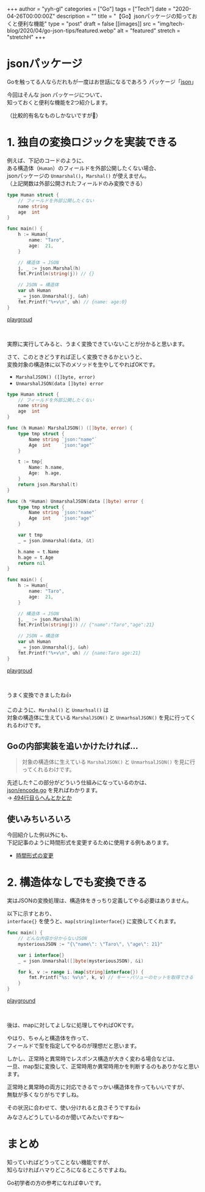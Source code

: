 +++
author = "yyh-gl"
categories = ["Go"]
tags = ["Tech"]
date = "2020-04-26T00:00:00Z"
description = ""
title = "【Go】jsonパッケージの知っておくと便利な機能"
type = "post"
draft = false
[[images]]
  src = "img/tech-blog/2020/04/go-json-tips/featured.webp"
  alt = "featured"
  stretch = "stretchH"
+++

# jsonパッケージ

Goを触ってる人ならだれもが一度はお世話になるであろう
パッケージ「[json](https://golang.org/pkg/encoding/json/)」

今回はそんな json パッケージについて、<br>
知っておくと便利な機能を2つ紹介します。

（比較的有名なものしかないですが🙏）


# 1. 独自の変換ロジックを実装できる

例えば、下記のコードのように、<br>
ある構造体（`Human`）のフィールドを外部公開したくない場合、<br>
jsonパッケージの `Unmarshal()`，`Marshal()` が使えません。<br>
（上記関数は外部公開されたフィールドのみ変換できる）

```go
type Human struct {
	// フィールドを外部公開したくない
	name string
	age  int
}

func main() {
	h := Human{
		name: "Taro",
		age:  21,
	}

	// 構造体 → JSON
	j, _ := json.Marshal(h)
	fmt.Println(string(j)) // {}

	// JSON → 構造体
	var uh Human
	_ = json.Unmarshal(j, &uh)
	fmt.Printf("%+v\n", uh) // {name: age:0}
}
```
[playgroud](https://play.golang.org/p/53yg13xW5T7)

<br>

実際に実行してみると、うまく変換できていないことが分かると思います。

さて、このときどうすれば正しく変換できるかというと、<br>
変換対象の構造体に以下のメソッドを生やしてやればOKです。

- `MarshalJSON() ([]byte, error)`
- `UnmarshalJSON(data []byte) error`


```go
type Human struct {
	// フィールドを外部公開したくない
	name string
	age  int
}

func (h Human) MarshalJSON() ([]byte, error) {
	type tmp struct {
		Name string `json:"name"`
		Age  int    `json:"age"`
	}

	t := tmp{
		Name: h.name,
		Age:  h.age,
	}
	return json.Marshal(t)
}

func (h *Human) UnmarshalJSON(data []byte) error {
	type tmp struct {
		Name string `json:"name"`
		Age  int    `json:"age"`
	}

	var t tmp
	_ = json.Unmarshal(data, &t)

	h.name = t.Name
	h.age = t.Age
	return nil
}

func main() {
	h := Human{
		name: "Taro",
		age:  21,
	}

	// 構造体 → JSON
	j, _ := json.Marshal(h)
	fmt.Println(string(j)) // {"name":"Taro","age":21}

	// JSON → 構造体
	var uh Human
	_ = json.Unmarshal(j, &uh)
	fmt.Printf("%+v\n", uh) // {name:Taro age:21}
}
```
[playgroud](https://play.golang.org/p/CN_svIrNRxQ)

<br>

うまく変換できましたね👍

このように、`Marshal()` と `Unmarhsal()` は <br>
対象の構造体に生えている `MarshalJSON()` と `UnmarhsalJSON()` を見に行ってくれるわけです。

## Goの内部実装を追いかけたければ…

> 対象の構造体に生えている `MarshalJSON()` と `UnmarhsalJSON()` を見に行ってくれるわけです。

先述した↑この部分がどういう仕組みになっているのかは、<br>
[json/encode.go](https://github.com/golang/go/blob/master/src/encoding/json/encode.go)
を見ればわかります。<br>
→ [494行目らへんとかとか](https://github.com/golang/go/blob/master/src/encoding/json/encode.go#L494)

## 使いみちいろいろ

今回紹介した例以外にも、<br>
下記記事のように時間形式を変更するために使用する例もあります。

- [時間形式の変更](https://dev.classmethod.jp/articles/struct-json/)


# 2. 構造体なしでも変換できる

実はJSONの変換処理は、構造体をきっちり定義してやる必要はありません。

以下に示すとおり、<br>
`interface{}` を使うと、`map[string]interface{}` に変換してくれます。

```go
func main() {
	// どんな内容か分からないJSON
	mysteriousJSON := "{\"name\": \"Taro\", \"age\": 21}"

	var i interface{}
	_ = json.Unmarshal([]byte(mysteriousJSON), &i)

	for k, v := range i.(map[string]interface{}) {
		fmt.Printf("%s: %v\n", k, v) // キー・バリューのセットを取得できる
	}
}
```
[playground](https://play.golang.org/p/HCCgagiJeQW)

<br>

後は、mapに対してよしなに処理してやればOKです。

やはり、ちゃんと構造体を作って、<br>
フィールドで型を指定してやるのが理想だと思います。

しかし、正常時と異常時でレスポンス構造が大きく変わる場合などは、<br>
一旦、map型に変換して、正常時用か異常時用かを判断するのもありかなと思います。<br>

正常時と異常時の両方に対応できるでっかい構造体を作ってもいいですが、<br>
無駄が多くなりがちですしね。

その状況に合わせて、使い分けれると良さそうですね👍<br>
みなさんどうしているのか聞いてみたいですね〜

# まとめ

知っていればどうってことない機能ですが、<br>
知らなければハマりどころになるところですよね。

Go初学者の方の参考になれば幸いです。
